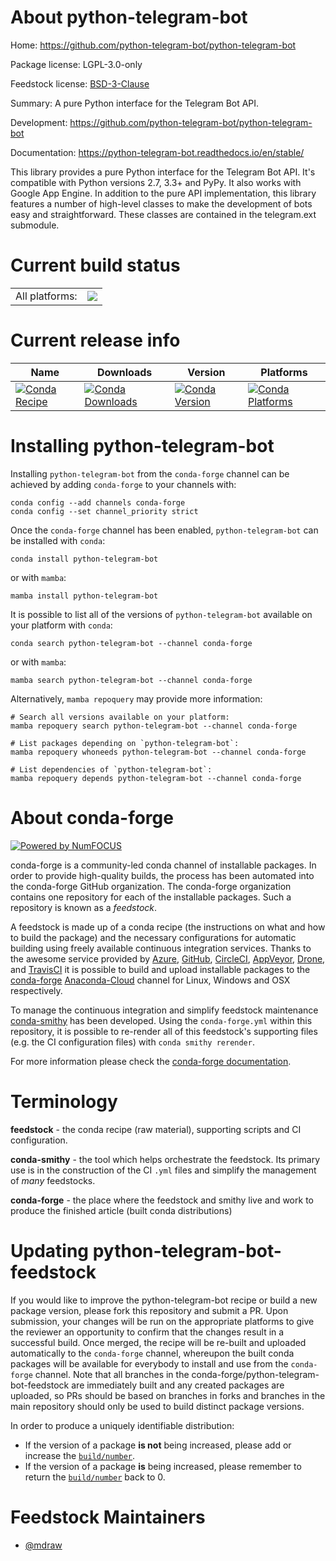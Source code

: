 About python-telegram-bot
=========================

Home: https://github.com/python-telegram-bot/python-telegram-bot

Package license: LGPL-3.0-only

Feedstock license: [BSD-3-Clause](https://github.com/conda-forge/python-telegram-bot-feedstock/blob/main/LICENSE.txt)

Summary: A pure Python interface for the Telegram Bot API.

Development: https://github.com/python-telegram-bot/python-telegram-bot

Documentation: https://python-telegram-bot.readthedocs.io/en/stable/

This library provides a pure Python interface for the Telegram Bot API.
It's compatible with Python versions 2.7, 3.3+ and PyPy. It also works
with Google App Engine.
In addition to the pure API implementation, this library features a number
of high-level classes to make the development of bots easy and
straightforward. These classes are contained in the telegram.ext submodule.


Current build status
====================


<table><tr><td>All platforms:</td>
    <td>
      <a href="https://dev.azure.com/conda-forge/feedstock-builds/_build/latest?definitionId=5350&branchName=main">
        <img src="https://dev.azure.com/conda-forge/feedstock-builds/_apis/build/status/python-telegram-bot-feedstock?branchName=main">
      </a>
    </td>
  </tr>
</table>

Current release info
====================

| Name | Downloads | Version | Platforms |
| --- | --- | --- | --- |
| [![Conda Recipe](https://img.shields.io/badge/recipe-python--telegram--bot-green.svg)](https://anaconda.org/conda-forge/python-telegram-bot) | [![Conda Downloads](https://img.shields.io/conda/dn/conda-forge/python-telegram-bot.svg)](https://anaconda.org/conda-forge/python-telegram-bot) | [![Conda Version](https://img.shields.io/conda/vn/conda-forge/python-telegram-bot.svg)](https://anaconda.org/conda-forge/python-telegram-bot) | [![Conda Platforms](https://img.shields.io/conda/pn/conda-forge/python-telegram-bot.svg)](https://anaconda.org/conda-forge/python-telegram-bot) |

Installing python-telegram-bot
==============================

Installing `python-telegram-bot` from the `conda-forge` channel can be achieved by adding `conda-forge` to your channels with:

```
conda config --add channels conda-forge
conda config --set channel_priority strict
```

Once the `conda-forge` channel has been enabled, `python-telegram-bot` can be installed with `conda`:

```
conda install python-telegram-bot
```

or with `mamba`:

```
mamba install python-telegram-bot
```

It is possible to list all of the versions of `python-telegram-bot` available on your platform with `conda`:

```
conda search python-telegram-bot --channel conda-forge
```

or with `mamba`:

```
mamba search python-telegram-bot --channel conda-forge
```

Alternatively, `mamba repoquery` may provide more information:

```
# Search all versions available on your platform:
mamba repoquery search python-telegram-bot --channel conda-forge

# List packages depending on `python-telegram-bot`:
mamba repoquery whoneeds python-telegram-bot --channel conda-forge

# List dependencies of `python-telegram-bot`:
mamba repoquery depends python-telegram-bot --channel conda-forge
```


About conda-forge
=================

[![Powered by
NumFOCUS](https://img.shields.io/badge/powered%20by-NumFOCUS-orange.svg?style=flat&colorA=E1523D&colorB=007D8A)](https://numfocus.org)

conda-forge is a community-led conda channel of installable packages.
In order to provide high-quality builds, the process has been automated into the
conda-forge GitHub organization. The conda-forge organization contains one repository
for each of the installable packages. Such a repository is known as a *feedstock*.

A feedstock is made up of a conda recipe (the instructions on what and how to build
the package) and the necessary configurations for automatic building using freely
available continuous integration services. Thanks to the awesome service provided by
[Azure](https://azure.microsoft.com/en-us/services/devops/), [GitHub](https://github.com/),
[CircleCI](https://circleci.com/), [AppVeyor](https://www.appveyor.com/),
[Drone](https://cloud.drone.io/welcome), and [TravisCI](https://travis-ci.com/)
it is possible to build and upload installable packages to the
[conda-forge](https://anaconda.org/conda-forge) [Anaconda-Cloud](https://anaconda.org/)
channel for Linux, Windows and OSX respectively.

To manage the continuous integration and simplify feedstock maintenance
[conda-smithy](https://github.com/conda-forge/conda-smithy) has been developed.
Using the ``conda-forge.yml`` within this repository, it is possible to re-render all of
this feedstock's supporting files (e.g. the CI configuration files) with ``conda smithy rerender``.

For more information please check the [conda-forge documentation](https://conda-forge.org/docs/).

Terminology
===========

**feedstock** - the conda recipe (raw material), supporting scripts and CI configuration.

**conda-smithy** - the tool which helps orchestrate the feedstock.
                   Its primary use is in the construction of the CI ``.yml`` files
                   and simplify the management of *many* feedstocks.

**conda-forge** - the place where the feedstock and smithy live and work to
                  produce the finished article (built conda distributions)


Updating python-telegram-bot-feedstock
======================================

If you would like to improve the python-telegram-bot recipe or build a new
package version, please fork this repository and submit a PR. Upon submission,
your changes will be run on the appropriate platforms to give the reviewer an
opportunity to confirm that the changes result in a successful build. Once
merged, the recipe will be re-built and uploaded automatically to the
`conda-forge` channel, whereupon the built conda packages will be available for
everybody to install and use from the `conda-forge` channel.
Note that all branches in the conda-forge/python-telegram-bot-feedstock are
immediately built and any created packages are uploaded, so PRs should be based
on branches in forks and branches in the main repository should only be used to
build distinct package versions.

In order to produce a uniquely identifiable distribution:
 * If the version of a package **is not** being increased, please add or increase
   the [``build/number``](https://docs.conda.io/projects/conda-build/en/latest/resources/define-metadata.html#build-number-and-string).
 * If the version of a package **is** being increased, please remember to return
   the [``build/number``](https://docs.conda.io/projects/conda-build/en/latest/resources/define-metadata.html#build-number-and-string)
   back to 0.

Feedstock Maintainers
=====================

* [@mdraw](https://github.com/mdraw/)

